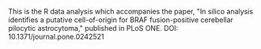 This is the R data analysis which accompanies the paper, "In silico analysis identifies a putative cell-of-origin for BRAF fusion-positive cerebellar pilocytic astrocytoma," published in PLoS ONE.
DOI: 10.1371/journal.pone.0242521
